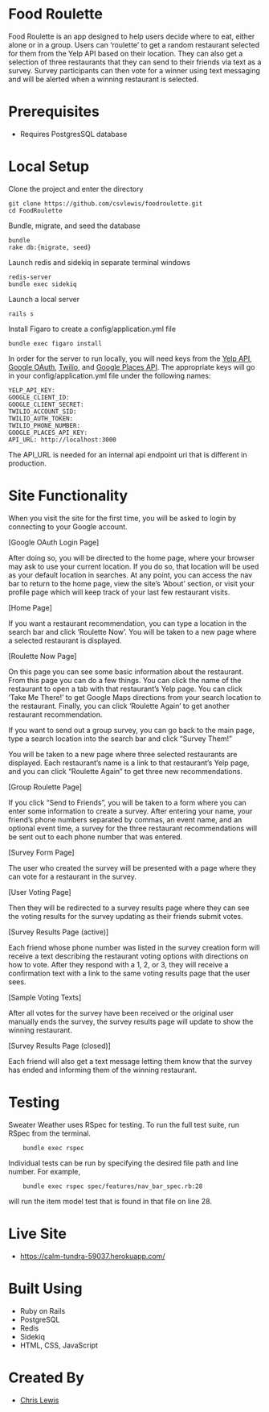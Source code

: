 # Food Roulette

Food Roulette is an app designed to help users decide where to eat, either alone or in a group. Users can ‘roulette’ to get a random restaurant selected for them from the Yelp API based on their location. They can also get a selection of three restaurants that they can send to their friends via text as a survey. Survey participants can then vote for a winner using text messaging and will be alerted when a winning restaurant is selected.

# Prerequisites	
- Requires PostgresSQL database

# Local Setup

Clone the project and enter the directory

	git clone https://github.com/csvlewis/foodroulette.git
	cd FoodRoulette

Bundle, migrate, and seed the database

	bundle
	rake db:{migrate, seed}

Launch redis and sidekiq in separate terminal windows

	redis-server
	bundle exec sidekiq

Launch a local server

	rails s

Install Figaro to create a config/application.yml file

	bundle exec figaro install

In order for the server to run locally, you will need keys from the [Yelp API](https://www.yelp.com/developers/v3/manage_app), [Google OAuth](https://console.developers.google.com/), [Twilio](https://www.twilio.com/try-twilio), and [Google Places API](https://developers.google.com/maps/documentation/javascript/get-api-key#step-1-get-an-api-key). The appropriate keys will go in your config/application.yml file under the following names:

	YELP_API_KEY: 
	GOOGLE_CLIENT_ID: 
	GOOGLE_CLIENT_SECRET: 
	TWILIO_ACCOUNT_SID: 
	TWILIO_AUTH_TOKEN: 
	TWILIO_PHONE_NUMBER: 
	GOOGLE_PLACES_API_KEY:
	API_URL: http://localhost:3000

The API_URL is needed for an internal api endpoint uri that is different in production.

# Site Functionality

When you visit the site for the first time, you will be asked to login by connecting to your Google account.

[Google OAuth Login Page]

After doing so, you will be directed to the home page, where your browser may ask to use your current location. If you do so, that location will be used as your default location in searches. At any point, you can access the nav bar to return to the home page, view the site’s ‘About’ section, or visit your profile page which will keep track of your last few restaurant visits.

[Home Page]

If you want a restaurant recommendation, you can type a location in the search bar and click ‘Roulette Now’. You will be taken to a new page where a selected restaurant is displayed.

[Roulette Now Page]

On this page you can see some basic information about the restaurant. From this page you can do a few things. You can click the name of the restaurant to open a tab with that restaurant’s Yelp page. You can click ‘Take Me There!’ to get Google Maps directions from your search location to the restaurant. Finally, you can click ‘Roulette Again’ to get another restaurant recommendation.

If you want to send out a group survey, you can go back to the main page, type a search location into the search bar and click “Survey Them!”

You will be taken to a new page where three selected restaurants are displayed. Each restaurant’s name is a link to that restaurant’s Yelp page, and you can click “Roulette Again” to get three new recommendations.

[Group Roulette Page]

If you click “Send to Friends”, you will be taken to a form where you can enter some information to create a survey. After entering your name, your friend’s phone numbers separated by commas, an event name, and an optional event time, a survey for the three restaurant recommendations will be sent out to each phone number that was entered.

[Survey Form Page]

The user who created the survey will be presented with a page where they can vote for a restaurant in the survey.

[User Voting Page]

Then they will be redirected to a survey results page where they can see the voting results for the survey updating as their friends submit votes.

[Survey Results Page (active)]

Each friend whose phone number was listed in the survey creation form will receive a text describing the restaurant voting options with directions on how to vote. After they respond with a 1, 2, or 3, they will receive a confirmation text with a link to the same voting results page that the user sees.

[Sample Voting Texts]

After all votes for the survey have been received or the original user manually ends the survey, the survey results page will update to show the winning restaurant.

[Survey Results Page (closed)]

Each friend will also get a text message letting them know that the survey has ended and informing them of the winning restaurant.

# Testing

Sweater Weather uses RSpec for testing. To run the full test suite, run RSpec from the terminal.

        bundle exec rspec
        
Individual tests can be run by specifying the desired file path and line number. For example,

        bundle exec rspec spec/features/nav_bar_spec.rb:28
        
will run the item model test that is found in that file on line 28.

# Live Site

- https://calm-tundra-59037.herokuapp.com/

# Built Using
- Ruby on Rails
- PostgreSQL
- Redis
- Sidekiq
- HTML, CSS, JavaScript

# Created By
- [Chris Lewis](https://github.com/csvlewis)
